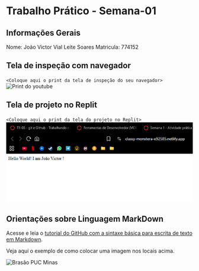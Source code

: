 # Trabalho Prático - Semana-01

## Informações Gerais

Nome: João Victor Vial Leite Soares
Matricula: 774152

## Tela de inspeção com navegador

`<Coloque aqui o print da tela de inspeção do seu navegador>`
![Print do youtube](printYt.png)

## Tela de projeto no Replit

`<Coloque aqui o print da tela do projeto no Replit>`
![Print do projeto](images/site.png)

## Orientações sobre Linguagem MarkDown

Acesse e leia o [tutorial do GitHub com a sintaxe básica para escrita de texto em Markdown](https://docs.github.com/pt/get-started/writing-on-github/getting-started-with-writing-and-formatting-on-github/basic-writing-and-formatting-syntax).

Veja aqui o exemplo de como colocar uma imagem nos locais acima. 

![Brasão PUC Minas](images/brasao_puc.png)
